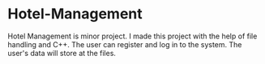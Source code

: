 # Hotel-Management
Hotel Management
 is minor project. I made this project with the help of file handling and C++. The user can register and log in to the system. The user's data will store at the files.
